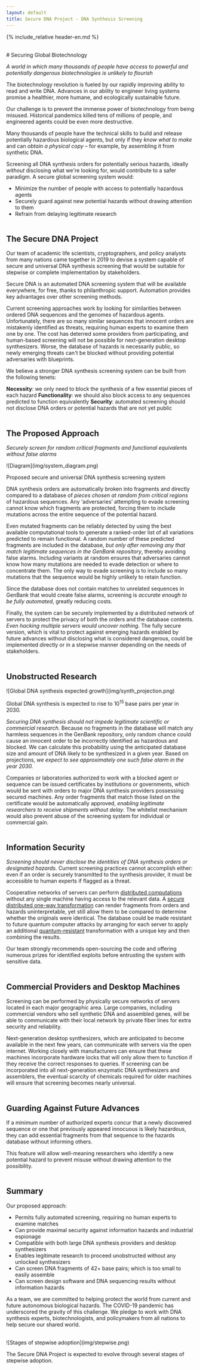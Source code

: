 ```yaml
---
layout: default
title: Secure DNA Project - DNA Synthesis Screening
--- 
```

{% include_relative header-en.md %}

<br />
# Securing Global Biotechnology

*A world in which many thousands of people have access to powerful and potentially dangerous biotechnologies is unlikely to flourish*

The biotechnology revolution is fueled by our rapidly improving ability to read and write DNA. Advances in our ability to engineer living systems promise a healthier, more humane, and ecologically sustainable future.

Our challenge is to prevent the immense power of biotechnology from being misused. Historical pandemics killed tens of millions of people, and engineered agents could be even more destructive.

Many thousands of people have the technical skills to build and release potentially hazardous biological agents, but only if they *know what to make* and can *obtain a physical copy* – for example, by assembling it from synthetic DNA.

Screening all DNA synthesis orders for potentially serious hazards, ideally *without* disclosing what we're looking for, would contribute to a safer paradigm. A secure global screening system would:
- Minimize the number of people with access to potentially hazardous agents
- Securely guard against new potential hazards without drawing attention to them
- Refrain from delaying legitimate research
<br /><br />

## The Secure DNA Project

Our team of academic life scientists, cryptographers, and policy analysts from many nations came together in 2019 to devise a system capable of secure and universal DNA synthesis screening that would be suitable for stepwise or complete implementation by stakeholders.

Secure DNA is an automated DNA screening system that will be available everywhere, for free, thanks to philanthropic support. Automation provides key advantages over other screening methods.

Current screening approaches work by looking for similarities between ordered DNA sequences and the genomes of hazardous agents. Unfortunately, there are so many similar sequences that innocent orders are mistakenly identified as threats, requiring human experts to examine them one by one. The cost has deterred some providers from participating, and human-based screening will not be possible for next-generation desktop synthesizers. Worse, the database of hazards is necessarily public, so newly emerging threats can't be blocked without providing potential adversaries with blueprints.

We believe a stronger DNA synthesis screening system can be built from the following tenets:

**Necessity**: we only need to block the synthesis of a few essential pieces of each hazard
**Functionality**: we should also block access to any sequences predicted to function equivalently
**Security**: automated screening should not disclose DNA orders or potential hazards that are not yet public
<br /><br />

## The Proposed Approach

*Securely screen for random critical fragments and functional equivalents without false alarms*

<span id="main-diagram-01">
![Diagram](img/system_diagram.png)
</span>


Proposed secure and universal DNA synthesis screening system

DNA synthesis orders are automatically broken into fragments and directly compared to a database of *pieces chosen at random from critical regions* of hazardous sequences. Any ‘adversaries’ attempting to evade screening cannot know which fragments are protected, forcing them to include mutations across the entire sequence of the potential hazard. 

Even mutated fragments can be reliably detected by using the best available computational tools to generate a ranked-order list of all variations predicted to remain functional. A random number of these predicted fragments are included in the database, *but only after removing any that match legitimate sequences in the GenBank repository*, thereby avoiding false alarms. Including variants at random ensures that adversaries cannot know how many mutations are needed to evade detection or where to concentrate them. The only way to evade screening is to include so many mutations that the sequence would be highly unlikely to retain function.

Since the database does not contain matches to unrelated sequences in GenBank that would create false alarms, screening is *accurate enough to be fully automated*, greatly reducing costs.

Finally, the system can be securely implemented by a distributed network of servers to protect the privacy of both the orders and the database contents. *Even hacking multiple servers would uncover nothing*. The fully secure version, which is vital to protect against emerging hazards enabled by future advances without disclosing what is considered dangerous, could be implemented directly or in a stepwise manner depending on the needs of stakeholders.
<br /><br />

## Unobstructed Research

<span id="main-diagram-02">
![Global DNA synthesis expected growth](img/synth_projection.png)
</span>

Global DNA synthesis is expected to rise to 10<sup>15</sup> base pairs per year in 2030.

*Securing DNA synthesis should not impede legitimate scientific or commercial research.* Because no fragments in the database will match any harmless sequences in the GenBank repository, only random chance could cause an innocent order to be incorrectly identified as hazardous and blocked. We can calculate this probability using the anticipated database size and amount of DNA likely to be synthesized in a given year. Based on projections, *we expect to see approximately one such false alarm in the year 2030.*

Companies or laboratories authorized to work with a blocked agent or sequence can be issued certificates by institutions or governments, which would be sent with orders to major DNA synthesis providers possessing secured machines. Any order fragments that match those listed on the certificate would be automatically approved, *enabling legitimate researchers to receive shipments without delay*. The whitelist mechanism would also prevent abuse of the screening system for individual or commercial gain.
<br /><br />
<span id="main-diagram-float-reset"></span>

## Information Security

*Screening should never disclose the identities of DNA synthesis orders or designated hazards.* Current screening practices cannot accomplish either: even if an order is securely transmitted to the synthesis provider, it must be accessible to human experts if flagged as a threat.

Cooperative networks of servers can perform [distributed computations](https://en.wikipedia.org/wiki/Secure_multi-party_computation) without any single machine having access to the relevant data. A [secure distributed one-way transformation](https://en.wikipedia.org/wiki/Pseudorandom_function_family#Oblivious_pseudorandom_functions) can render fragments from orders and hazards uninterpretable, yet still allow them to be compared to determine whether the originals were identical. The database could be made resistant to future quantum computer attacks by arranging for each server to apply an additional [quantum-resistant](https://en.wikipedia.org/wiki/Post-quantum_cryptography) transformation with a unique key and then combining the results.

Our team strongly recommends open-sourcing the code and offering numerous prizes for identified exploits before entrusting the system with sensitive data. 
<br /><br />

## Commercial Providers and Desktop Machines

Screening can be performed by physically secure networks of servers located in each major geographic area. Large companies, including commercial vendors who sell synthetic DNA and assembled genes, will be able to communicate with their local network by private fiber lines for extra security and reliability. 

Next-generation desktop synthesizers, which are anticipated to become available in the next few years, can communicate with servers via the open internet. Working closely with manufacturers can ensure that these machines incorporate hardware locks that will only allow them to function if they receive the correct responses to queries. If screening can be incorporated into all next-generation enzymatic DNA synthesizers and assemblers, the eventual scarcity of chemicals required for older machines will ensure that screening becomes nearly universal.
<br /><br />

## Guarding Against Future Advances
If a minimum number of authorized experts concur that a newly discovered sequence or one that previously appeared innocuous is likely hazardous, they can add essential fragments from that sequence to the hazards database without informing others. 

This feature will allow well-meaning researchers who identify a new potential hazard to prevent misuse without drawing attention to the possibility.
<br /><br />

## Summary

Our proposed approach:
- Permits fully automated screening, requiring no human experts to examine matches
- Can provide maximal security against information hazards and industrial espionage
- Compatible with both large DNA synthesis providers and desktop synthesizers
- Enables legitimate research to proceed unobstructed without any unlocked synthesizers
- Can screen DNA fragments of 42+ base pairs; which is too small to easily assemble
- Can screen design software and DNA sequencing results without information hazards

As a team, we are committed to helping protect the world from current and future autonomous biological hazards. The COVID-19 pandemic has underscored the gravity of this challenge. We pledge to work with DNA synthesis experts, biotechnologists, and policymakers from all nations to help secure our shared world.
<br /><br />

<span id="main-diagram-03">
![Stages of stepwise adoption](img/stepwise.png)
</span>

The Secure DNA Project is expected to evolve through several stages of stepwise adoption.
